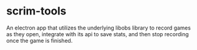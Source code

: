 # scrim-tools
An electron app that utilizes the underlying libobs library to record games as they open, integrate with its api to save stats, and then stop recording once the game is finished.
